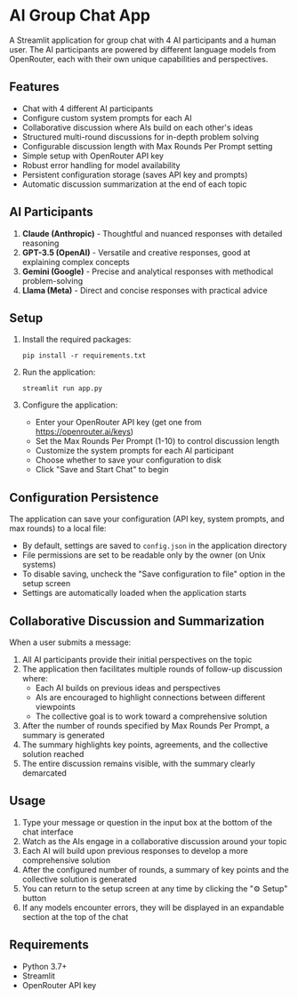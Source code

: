 # AI Group Chat App

A Streamlit application for group chat with 4 AI participants and a human user. The AI participants are powered by different language models from OpenRouter, each with their own unique capabilities and perspectives.

## Features

- Chat with 4 different AI participants
- Configure custom system prompts for each AI
- Collaborative discussion where AIs build on each other's ideas
- Structured multi-round discussions for in-depth problem solving
- Configurable discussion length with Max Rounds Per Prompt setting
- Simple setup with OpenRouter API key
- Robust error handling for model availability
- Persistent configuration storage (saves API key and prompts)
- Automatic discussion summarization at the end of each topic

## AI Participants

1. **Claude (Anthropic)** - Thoughtful and nuanced responses with detailed reasoning
2. **GPT-3.5 (OpenAI)** - Versatile and creative responses, good at explaining complex concepts
3. **Gemini (Google)** - Precise and analytical responses with methodical problem-solving
4. **Llama (Meta)** - Direct and concise responses with practical advice

## Setup

1. Install the required packages:
   ```
   pip install -r requirements.txt
   ```

2. Run the application:
   ```
   streamlit run app.py
   ```

3. Configure the application:
   - Enter your OpenRouter API key (get one from https://openrouter.ai/keys)
   - Set the Max Rounds Per Prompt (1-10) to control discussion length
   - Customize the system prompts for each AI participant
   - Choose whether to save your configuration to disk
   - Click "Save and Start Chat" to begin

## Configuration Persistence

The application can save your configuration (API key, system prompts, and max rounds) to a local file:

- By default, settings are saved to `config.json` in the application directory
- File permissions are set to be readable only by the owner (on Unix systems)
- To disable saving, uncheck the "Save configuration to file" option in the setup screen
- Settings are automatically loaded when the application starts

## Collaborative Discussion and Summarization

When a user submits a message:

1. All AI participants provide their initial perspectives on the topic
2. The application then facilitates multiple rounds of follow-up discussion where:
   - Each AI builds on previous ideas and perspectives
   - AIs are encouraged to highlight connections between different viewpoints
   - The collective goal is to work toward a comprehensive solution
3. After the number of rounds specified by Max Rounds Per Prompt, a summary is generated
4. The summary highlights key points, agreements, and the collective solution reached
5. The entire discussion remains visible, with the summary clearly demarcated

## Usage

1. Type your message or question in the input box at the bottom of the chat interface
2. Watch as the AIs engage in a collaborative discussion around your topic
3. Each AI will build upon previous responses to develop a more comprehensive solution
4. After the configured number of rounds, a summary of key points and the collective solution is generated
5. You can return to the setup screen at any time by clicking the "⚙️ Setup" button
6. If any models encounter errors, they will be displayed in an expandable section at the top of the chat

## Requirements

- Python 3.7+
- Streamlit
- OpenRouter API key 